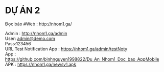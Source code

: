 # DỰ ÁN 2 <br>
Đọc báo
#Web : http://nhom1.ga/

Admin : http://nhom1.ga/admin<br>
User: admin@demo.com <br>
Pass:123456<br>
URL Test Notification App : https://nhom1.ga/admin/testNoty<br>
App : https://github.com/binhnguyen1998822/Du_An_Nhom1_Doc_bao_AppMobile
APK : https://nhom1.ga/newsv1.apk
